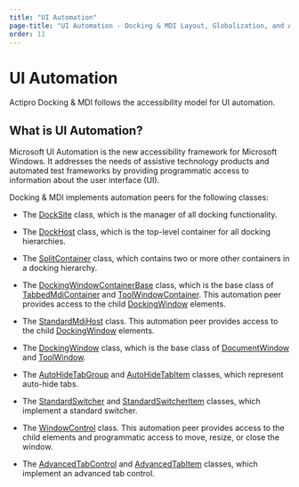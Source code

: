 ```yaml
---
title: "UI Automation"
page-title: "UI Automation - Docking & MDI Layout, Globalization, and Accessibility Features"
order: 11
---
```

# UI Automation

Actipro Docking & MDI follows the accessibility model for UI automation.

## What is UI Automation?

Microsoft UI Automation is the new accessibility framework for Microsoft Windows.  It addresses the needs of assistive technology products and automated test frameworks by providing programmatic access to information about the user interface (UI).

Docking & MDI implements automation peers for the following classes:

- The [DockSite](xref:ActiproSoftware.Windows.Controls.Docking.DockSite) class, which is the manager of all docking functionality.

- The [DockHost](xref:ActiproSoftware.Windows.Controls.Docking.DockHost) class, which is the top-level container for all docking hierarchies.

- The [SplitContainer](xref:ActiproSoftware.Windows.Controls.Docking.SplitContainer) class, which contains two or more other containers in a docking hierarchy.

- The [DockingWindowContainerBase](xref:ActiproSoftware.Windows.Controls.Docking.Primitives.DockingWindowContainerBase) class, which is the base class of [TabbedMdiContainer](xref:ActiproSoftware.Windows.Controls.Docking.TabbedMdiContainer) and [ToolWindowContainer](xref:ActiproSoftware.Windows.Controls.Docking.ToolWindowContainer). This automation peer provides access to the child [DockingWindow](xref:ActiproSoftware.Windows.Controls.Docking.DockingWindow) elements.

- The [StandardMdiHost](xref:ActiproSoftware.Windows.Controls.Docking.StandardMdiHost) class. This automation peer provides access to the child [DockingWindow](xref:ActiproSoftware.Windows.Controls.Docking.DockingWindow) elements.

- The [DockingWindow](xref:ActiproSoftware.Windows.Controls.Docking.DockingWindow) class, which is the base class of [DocumentWindow](xref:ActiproSoftware.Windows.Controls.Docking.DocumentWindow) and [ToolWindow](xref:ActiproSoftware.Windows.Controls.Docking.ToolWindow).

- The [AutoHideTabGroup](xref:ActiproSoftware.Windows.Controls.Docking.Primitives.AutoHideTabGroup) and [AutoHideTabItem](xref:ActiproSoftware.Windows.Controls.Docking.Primitives.AutoHideTabItem) classes, which represent auto-hide tabs.

- The [StandardSwitcher](xref:ActiproSoftware.Windows.Controls.Docking.StandardSwitcher) and [StandardSwitcherItem](xref:ActiproSoftware.Windows.Controls.Docking.Primitives.StandardSwitcherItem) classes, which implement a standard switcher.

- The [WindowControl](xref:ActiproSoftware.Windows.Controls.Docking.WindowControl) class. This automation peer provides access to the child elements and programmatic access to move, resize, or close the window.

- The [AdvancedTabControl](xref:ActiproSoftware.Windows.Controls.Docking.AdvancedTabControl) and [AdvancedTabItem](xref:ActiproSoftware.Windows.Controls.Docking.AdvancedTabItem) classes, which implement an advanced tab control.
